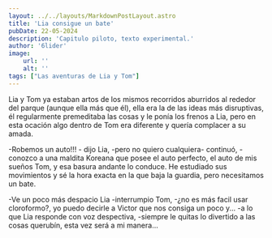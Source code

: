 ```yaml
--- 
layout: ../../layouts/MarkdownPostLayout.astro
title: 'Lia consigue un bate'
pubDate: 22-05-2024
description: 'Capitulo piloto, texto experimental.'
author: '6lider'
image:
    url: ''
    alt: ''
tags: ["Las aventuras de Lia y Tom"]
---
```

<!-- Fin frontmatter -->
<!-- Esta es una pequeña historia cuasi-real con unas gotas de picardia, pisquitas de erotismo y un gran misterio, así que, quedense hasta el final mis queridos lectores y sacien su sed con mi caliz.

Había salido temprano del trabajo 
Me decía que estaba dopada 
me preocupé 
usé el taladro y no funcionó
fuimos por unas bebidas y ella pensó que tomaría una bebida alcohólica, supongo que no dejé una buena impresión antes de irme, sus labios probaron los electrolitos del suero despues de tanta insistencia, alegaba que no le gustaban por lo salado, para mi sorpresa me dijo que esta dulce y que normalmente el suero de uva es el del sabor desagradable, Pasamos frente a una farmacia  -->
<!-- Esta es una pequeña historia cuasi-real con unas gotas de picardia, piscas de erotismo y un gran misterio, así que, quedense hasta el final mis queridos lectores y sacien su sed con mi caliz.  -->

Lia y Tom ya estaban artos de los mismos recorridos aburridos al rededor del parque (aunque ella más que él), ella era la de las ideas más disruptivas, él regularmente premeditaba las cosas y le ponía los frenos a Lia, pero en esta ocación algo dentro de Tom era diferente y quería complacer a su amada.

-Robemos un auto!!! - dijo Lia, -pero no quiero cualquiera- continuó, -conozco a una maldita Koreana que posee el auto perfecto, el auto de mis sueños Tom, y esa basura andante lo conduce. He estudiado sus movimientos y sé la hora exacta en la que baja la guardia, pero necesitamos un bate.

-Ve un poco más despacio Lia -interrumpio Tom, -¿no es más facil usar cloroformo?, yo puedo decirle a Victor que nos consiga un poco y... -a lo que Lia responde con voz despectiva, -siempre le quitas lo divertido a las cosas querubín, esta vez será a mi manera... 